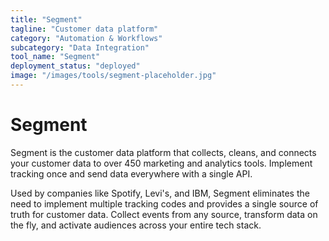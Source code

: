```yaml
---
title: "Segment"
tagline: "Customer data platform"
category: "Automation & Workflows"
subcategory: "Data Integration"
tool_name: "Segment"
deployment_status: "deployed"
image: "/images/tools/segment-placeholder.jpg"
---
```


# Segment

Segment is the customer data platform that collects, cleans, and connects your customer data to over 450 marketing and analytics tools. Implement tracking once and send data everywhere with a single API.

Used by companies like Spotify, Levi's, and IBM, Segment eliminates the need to implement multiple tracking codes and provides a single source of truth for customer data. Collect events from any source, transform data on the fly, and activate audiences across your entire tech stack.